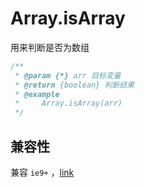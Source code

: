 # Array.isArray

用来判断是否为数组

```js
/**
 * @param {*} arr 目标变量
 * @return {boolean} 判断结果
 * @example
 *     Array.isArray(arr)
 */
```

## 兼容性

兼容 `ie9+` ，[link](http://kangax.github.io/compat-table/es5/#test-Array.isArray)